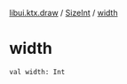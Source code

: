 [libui.ktx.draw](../README.md) / [SizeInt](README.md) / [width](width.md)

# width

`val width: Int`